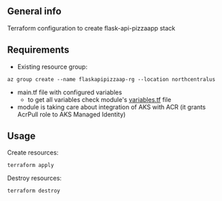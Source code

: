 ## General info

Terraform configuration to create flask-api-pizzaapp stack

## Requirements

* Existing resource group:
```
az group create --name flaskapipizzaap-rg --location northcentralus
```
* main.tf file with configured variables
  * to get all variables check module's [variables.tf](https://github.com/mrachuta/terraform-resources/blob/master/modules/azure-aks-cheap-cluster-module/variables.tf) file
* module is taking care about integration of AKS with ACR (it grants AcrPull role to AKS Managed Identity)

## Usage

Create resources:
```
terraform apply
```
Destroy resources:
```
terraform destroy
```
